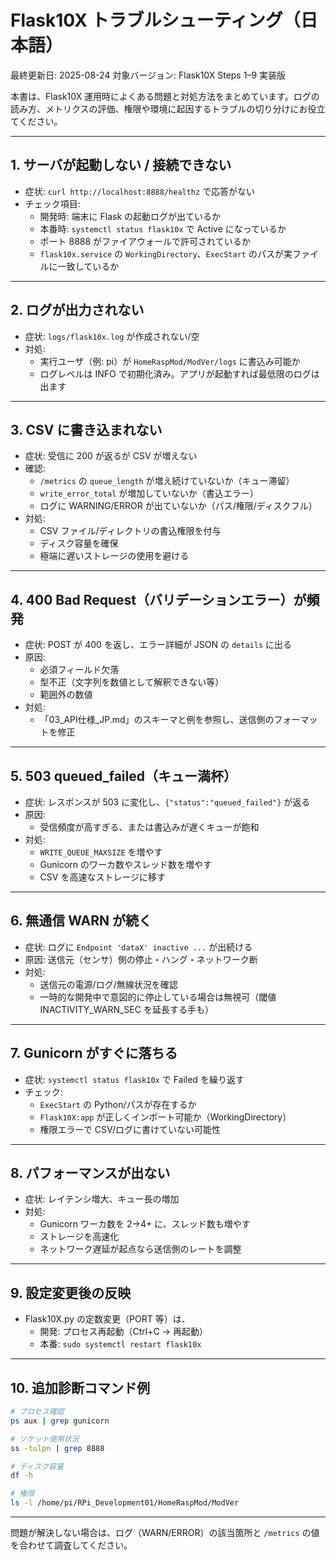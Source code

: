 # Flask10X トラブルシューティング（日本語）

最終更新日: 2025-08-24
対象バージョン: Flask10X Steps 1–9 実装版

本書は、Flask10X 運用時によくある問題と対処方法をまとめています。ログの読み方、メトリクスの評価、権限や環境に起因するトラブルの切り分けにお役立てください。

---

## 1. サーバが起動しない / 接続できない

- 症状: `curl http://localhost:8888/healthz` で応答がない
- チェック項目:
  - 開発時: 端末に Flask の起動ログが出ているか
  - 本番時: `systemctl status flask10x` で Active になっているか
  - ポート 8888 がファイアウォールで許可されているか
  - `flask10x.service` の `WorkingDirectory`、`ExecStart` のパスが実ファイルに一致しているか

---

## 2. ログが出力されない

- 症状: `logs/flask10x.log` が作成されない/空
- 対処:
  - 実行ユーザ（例: pi）が `HomeRaspMod/ModVer/logs` に書込み可能か
  - ログレベルは INFO で初期化済み。アプリが起動すれば最低限のログは出ます

---

## 3. CSV に書き込まれない

- 症状: 受信に 200 が返るが CSV が増えない
- 確認:
  - `/metrics` の `queue_length` が増え続けていないか（キュー滞留）
  - `write_error_total` が増加していないか（書込エラー）
  - ログに WARNING/ERROR が出ていないか（パス/権限/ディスクフル）
- 対処:
  - CSV ファイル/ディレクトリの書込権限を付与
  - ディスク容量を確保
  - 極端に遅いストレージの使用を避ける

---

## 4. 400 Bad Request（バリデーションエラー）が頻発

- 症状: POST が 400 を返し、エラー詳細が JSON の `details` に出る
- 原因:
  - 必須フィールド欠落
  - 型不正（文字列を数値として解釈できない等）
  - 範囲外の数値
- 対処:
  - 「03_API仕様_JP.md」のスキーマと例を参照し、送信側のフォーマットを修正

---

## 5. 503 queued_failed（キュー満杯）

- 症状: レスポンスが 503 に変化し、`{"status":"queued_failed"}` が返る
- 原因:
  - 受信頻度が高すぎる、または書込みが遅くキューが飽和
- 対処:
  - `WRITE_QUEUE_MAXSIZE` を増やす
  - Gunicorn のワーカ数やスレッド数を増やす
  - CSV を高速なストレージに移す

---

## 6. 無通信 WARN が続く

- 症状: ログに `Endpoint 'dataX' inactive ...` が出続ける
- 原因: 送信元（センサ）側の停止・ハング・ネットワーク断
- 対処:
  - 送信元の電源/ログ/無線状況を確認
  - 一時的な開発中で意図的に停止している場合は無視可（閾値 INACTIVITY_WARN_SEC を延長する手も）

---

## 7. Gunicorn がすぐに落ちる

- 症状: `systemctl status flask10x` で Failed を繰り返す
- チェック:
  - `ExecStart` の Python/パスが存在するか
  - `Flask10X:app` が正しくインポート可能か（WorkingDirectory）
  - 権限エラーで CSV/ログに書けていない可能性

---

## 8. パフォーマンスが出ない

- 症状: レイテンシ増大、キュー長の増加
- 対処:
  - Gunicorn ワーカ数を 2→4+ に、スレッド数も増やす
  - ストレージを高速化
  - ネットワーク遅延が起点なら送信側のレートを調整

---

## 9. 設定変更後の反映

- Flask10X.py の定数変更（PORT 等）は、
  - 開発: プロセス再起動（Ctrl+C → 再起動）
  - 本番: `sudo systemctl restart flask10x`

---

## 10. 追加診断コマンド例

```bash
# プロセス確認
ps aux | grep gunicorn

# ソケット使用状況
ss -tulpn | grep 8888

# ディスク容量
df -h

# 権限
ls -l /home/pi/RPi_Development01/HomeRaspMod/ModVer
```

---

問題が解決しない場合は、ログ（WARN/ERROR）の該当箇所と `/metrics` の値を合わせて調査してください。